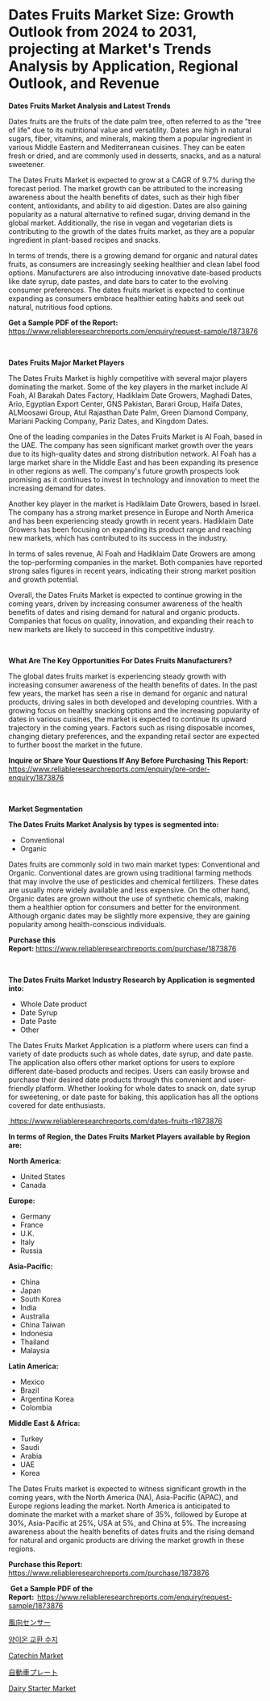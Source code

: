 <p><h1>Dates Fruits Market Size: Growth Outlook from 2024 to 2031, projecting at Market's Trends Analysis by Application, Regional Outlook, and Revenue</h1></p><p><strong>Dates Fruits Market Analysis and Latest Trends</strong></p>
<p><p>Dates fruits are the fruits of the date palm tree, often referred to as the "tree of life" due to its nutritional value and versatility. Dates are high in natural sugars, fiber, vitamins, and minerals, making them a popular ingredient in various Middle Eastern and Mediterranean cuisines. They can be eaten fresh or dried, and are commonly used in desserts, snacks, and as a natural sweetener.</p><p>The Dates Fruits Market is expected to grow at a CAGR of 9.7% during the forecast period. The market growth can be attributed to the increasing awareness about the health benefits of dates, such as their high fiber content, antioxidants, and ability to aid digestion. Dates are also gaining popularity as a natural alternative to refined sugar, driving demand in the global market. Additionally, the rise in vegan and vegetarian diets is contributing to the growth of the dates fruits market, as they are a popular ingredient in plant-based recipes and snacks.</p><p>In terms of trends, there is a growing demand for organic and natural dates fruits, as consumers are increasingly seeking healthier and clean label food options. Manufacturers are also introducing innovative date-based products like date syrup, date pastes, and date bars to cater to the evolving consumer preferences. The dates fruits market is expected to continue expanding as consumers embrace healthier eating habits and seek out natural, nutritious food options.</p></p>
<p><strong>Get a Sample PDF of the Report:&nbsp;</strong> <a href="https://www.reliableresearchreports.com/enquiry/request-sample/1873876">https://www.reliableresearchreports.com/enquiry/request-sample/1873876</a></p>
<p>&nbsp;</p>
<p><strong>Dates Fruits Major Market Players</strong></p>
<p><p>The Dates Fruits Market is highly competitive with several major players dominating the market. Some of the key players in the market include Al Foah, Al Barakah Dates Factory, Hadiklaim Date Growers, Maghadi Dates, Ario, Egyptian Export Center, GNS Pakistan, Barari Group, Haifa Dates, ALMoosawi Group, Atul Rajasthan Date Palm, Green Diamond Company, Mariani Packing Company, Pariz Dates, and Kingdom Dates. </p><p>One of the leading companies in the Dates Fruits Market is Al Foah, based in the UAE. The company has seen significant market growth over the years due to its high-quality dates and strong distribution network. Al Foah has a large market share in the Middle East and has been expanding its presence in other regions as well. The company's future growth prospects look promising as it continues to invest in technology and innovation to meet the increasing demand for dates.</p><p>Another key player in the market is Hadiklaim Date Growers, based in Israel. The company has a strong market presence in Europe and North America and has been experiencing steady growth in recent years. Hadiklaim Date Growers has been focusing on expanding its product range and reaching new markets, which has contributed to its success in the industry.</p><p>In terms of sales revenue, Al Foah and Hadiklaim Date Growers are among the top-performing companies in the market. Both companies have reported strong sales figures in recent years, indicating their strong market position and growth potential.</p><p>Overall, the Dates Fruits Market is expected to continue growing in the coming years, driven by increasing consumer awareness of the health benefits of dates and rising demand for natural and organic products. Companies that focus on quality, innovation, and expanding their reach to new markets are likely to succeed in this competitive industry.</p></p>
<p>&nbsp;</p>
<p><strong>What Are The Key Opportunities For Dates Fruits Manufacturers?</strong></p>
<p><p>The global dates fruits market is experiencing steady growth with increasing consumer awareness of the health benefits of dates. In the past few years, the market has seen a rise in demand for organic and natural products, driving sales in both developed and developing countries. With a growing focus on healthy snacking options and the increasing popularity of dates in various cuisines, the market is expected to continue its upward trajectory in the coming years. Factors such as rising disposable incomes, changing dietary preferences, and the expanding retail sector are expected to further boost the market in the future.</p></p>
<p><strong>Inquire or Share Your Questions If Any Before Purchasing This Report:</strong> <a href="https://www.reliableresearchreports.com/enquiry/pre-order-enquiry/1873876">https://www.reliableresearchreports.com/enquiry/pre-order-enquiry/1873876</a></p>
<p>&nbsp;</p>
<p><strong>Market Segmentation</strong></p>
<p><strong>The Dates Fruits Market Analysis by types is segmented into:</strong></p>
<p><ul><li>Conventional</li><li>Organic</li></ul></p>
<p><p>Dates fruits are commonly sold in two main market types: Conventional and Organic. Conventional dates are grown using traditional farming methods that may involve the use of pesticides and chemical fertilizers. These dates are usually more widely available and less expensive. On the other hand, Organic dates are grown without the use of synthetic chemicals, making them a healthier option for consumers and better for the environment. Although organic dates may be slightly more expensive, they are gaining popularity among health-conscious individuals.</p></p>
<p><strong>Purchase this Report:&nbsp;</strong><a href="https://www.reliableresearchreports.com/purchase/1873876">https://www.reliableresearchreports.com/purchase/1873876</a></p>
<p>&nbsp;</p>
<p><strong>The Dates Fruits Market Industry Research by Application is segmented into:</strong></p>
<p><ul><li>Whole Date product</li><li>Date Syrup</li><li>Date Paste</li><li>Other</li></ul></p>
<p><p>The Dates Fruits Market Application is a platform where users can find a variety of date products such as whole dates, date syrup, and date paste. The application also offers other market options for users to explore different date-based products and recipes. Users can easily browse and purchase their desired date products through this convenient and user-friendly platform. Whether looking for whole dates to snack on, date syrup for sweetening, or date paste for baking, this application has all the options covered for date enthusiasts.</p></p>
<p><a href="https://www.reliableresearchreports.com/dates-fruits-r1873876">&nbsp;https://www.reliableresearchreports.com/dates-fruits-r1873876</a></p>
<p><strong>In terms of Region, the Dates Fruits Market Players available by Region are:</strong></p>
<p>
    <p> <strong> North America: </strong>
        <ul>
            <li>United States</li>
            <li>Canada</li>
        </ul>
        </p> 
    <p> <strong> Europe: </strong>
        <ul>
            <li>Germany</li>
            <li>France</li>
            <li>U.K.</li>
            <li>Italy</li>
            <li>Russia</li>
        </ul>
        </p> 
    <p> <strong> Asia-Pacific: </strong>
        <ul>
            <li>China</li>
            <li>Japan</li>
            <li>South Korea</li>
            <li>India</li>
            <li>Australia</li>
            <li>China Taiwan</li>
            <li>Indonesia</li>
            <li>Thailand</li>
            <li>Malaysia</li>
        </ul>
        </p> 
    <p> <strong> Latin America: </strong>
        <ul>
            <li>Mexico</li>
            <li>Brazil</li>
            <li>Argentina Korea</li>
            <li>Colombia</li>
        </ul>
        </p> 
    <p> <strong> Middle East & Africa: </strong>
        <ul>
            <li>Turkey</li>
            <li>Saudi</li>
            <li>Arabia</li>
            <li>UAE</li>
            <li>Korea</li>
        </ul>
    </p>
    </p>
<p><p>The Dates Fruits market is expected to witness significant growth in the coming years, with the North America (NA), Asia-Pacific (APAC), and Europe regions leading the market. North America is anticipated to dominate the market with a market share of 35%, followed by Europe at 30%, Asia-Pacific at 25%, USA at 5%, and China at 5%. The increasing awareness about the health benefits of dates fruits and the rising demand for natural and organic products are driving the market growth in these regions.</p></p>
<p><strong>Purchase this Report: </strong><a href="https://www.reliableresearchreports.com/purchase/1873876">https://www.reliableresearchreports.com/purchase/1873876</a></p>
<p>&nbsp;<strong>Get a Sample PDF of the Report:&nbsp;&nbsp;</strong><a href="https://www.reliableresearchreports.com/enquiry/request-sample/1873876">https://www.reliableresearchreports.com/enquiry/request-sample/1873876</a></p>
<p><strong></strong></p>
<p><p><a href="https://github.com/vtbvgl20191192/Market-Research-Report-List-1/blob/main/912135119195.md">風向センサー</a></p><p><a href="https://github.com/TrevorKruvalis5678/Market-Research-Report-List-1/blob/main/536997117824.md">양이온 교환 수지</a></p><p><a href="https://issuu.com/reportprime-2/docs/catechin-market-size-2030.pptx">Catechin Market</a></p><p><a href="https://github.com/avwofrml53535/Market-Research-Report-List-1/blob/main/717909519194.md">自動車プレート</a></p><p><a href="https://github.com/mbisetmhermsr/Market-Research-Report-List-2/blob/main/dairy-starter-market.md">Dairy Starter Market</a></p></p>